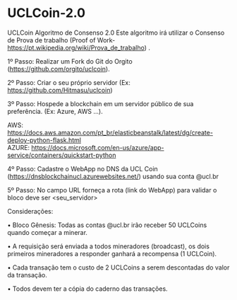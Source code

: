 # UCLCoin-2.0
UCLCoin Algoritmo de Consenso 2.0
Este algoritmo irá utilizar o Consenso de Prova de trabalho (Proof of Work- https://pt.wikipedia.org/wiki/Prova_de_trabalho) . 

1º Passo: Realizar um Fork do Git do Orgito (https://github.com/orgito/uclcoin).

2º Passo: Criar o seu próprio servidor (Ex: https://github.com/Hitmasu/uclcoin) 

3º Passo: Hospede a blockchain em um servidor público de sua preferência. (Ex: Azure, AWS ...).

AWS: https://docs.aws.amazon.com/pt_br/elasticbeanstalk/latest/dg/create-deploy-python-flask.html  
AZURE: https://docs.microsoft.com/en-us/azure/app-service/containers/quickstart-python

4º Passo: Cadastre o WebApp no DNS da UCL Coin (https://dnsblockchainucl.azurewebsites.net/) usando sua conta @ucl.br

5º Passo: No campo URL forneça a rota (link do WebApp) para validar o bloco deve ser <seu_servidor>

Considerações:

•	Bloco Gênesis: Todas as contas @ucl.br irão receber 50 UCLCoins quando começar a minerar.

•	A requisição será enviada a todos mineradores (broadcast), os dois primeiros mineradores a responder ganhará a recompensa (1 UCLCoin).

•	Cada transação tem o custo de 2 UCLCoins a serem descontadas do valor da transação.

•	Todos devem ter a cópia do caderno das transações.





